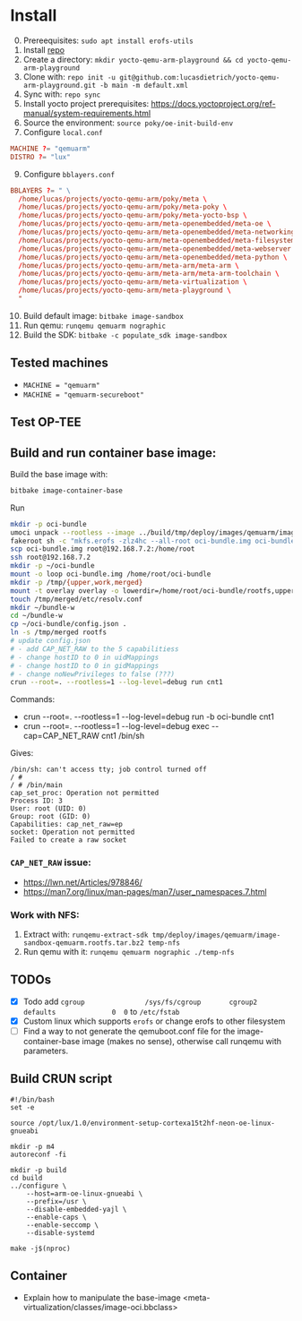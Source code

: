 # Install

0. Prereequisites: `sudo apt install erofs-utils`
1. Install [repo](https://gerrit.googlesource.com/git-repo/)
3. Create a directory: `mkdir yocto-qemu-arm-playground && cd yocto-qemu-arm-playground`
3. Clone with: `repo init -u git@github.com:lucasdietrich/yocto-qemu-arm-playground.git -b main -m default.xml`
4. Sync with: `repo sync`
6. Install yocto project prerequisites: <https://docs.yoctoproject.org/ref-manual/system-requirements.html>
7. Source the environment: `source poky/oe-init-build-env`
8. Configure `local.conf`

```conf
MACHINE ?= "qemuarm"
DISTRO ?= "lux"
```

9. Configure `bblayers.conf`

```conf
BBLAYERS ?= " \
  /home/lucas/projects/yocto-qemu-arm/poky/meta \
  /home/lucas/projects/yocto-qemu-arm/poky/meta-poky \
  /home/lucas/projects/yocto-qemu-arm/poky/meta-yocto-bsp \
  /home/lucas/projects/yocto-qemu-arm/meta-openembedded/meta-oe \
  /home/lucas/projects/yocto-qemu-arm/meta-openembedded/meta-networking \
  /home/lucas/projects/yocto-qemu-arm/meta-openembedded/meta-filesystems \
  /home/lucas/projects/yocto-qemu-arm/meta-openembedded/meta-webserver \
  /home/lucas/projects/yocto-qemu-arm/meta-openembedded/meta-python \
  /home/lucas/projects/yocto-qemu-arm/meta-arm/meta-arm \
  /home/lucas/projects/yocto-qemu-arm/meta-arm/meta-arm-toolchain \
  /home/lucas/projects/yocto-qemu-arm/meta-virtualization \
  /home/lucas/projects/yocto-qemu-arm/meta-playground \
  "
```

10. Build default image: `bitbake image-sandbox`
11. Run qemu: `runqemu qemuarm nographic`
12. Build the SDK: `bitbake -c populate_sdk image-sandbox`

## Tested machines

- `MACHINE = "qemuarm"`
- `MACHINE = "qemuarm-secureboot"`

## Test OP-TEE

## Build and run container base image:

Build the base image with:

```bash
bitbake image-container-base
```

Run 

```bash
mkdir -p oci-bundle
umoci unpack --rootless --image ../build/tmp/deploy/images/qemuarm/image-container-base-latest-oci:latest oci-bundle
fakeroot sh -c "mkfs.erofs -zlz4hc --all-root oci-bundle.img oci-bundle"
scp oci-bundle.img root@192.168.7.2:/home/root
ssh root@192.168.7.2
mkdir -p ~/oci-bundle
mount -o loop oci-bundle.img /home/root/oci-bundle
mkdir -p /tmp/{upper,work,merged}
mount -t overlay overlay -o lowerdir=/home/root/oci-bundle/rootfs,upperdir=/tmp/upper,workdir=/tmp/work /tmp/merged
touch /tmp/merged/etc/resolv.conf
mkdir ~/bundle-w
cd ~/bundle-w
cp ~/oci-bundle/config.json .
ln -s /tmp/merged rootfs
# update config.json
# - add CAP_NET_RAW to the 5 capabilitiess
# - change hostID to 0 in uidMappings
# - change hostID to 0 in gidMappings
# - change noNewPrivileges to false (???)
crun --root=. --rootless=1 --log-level=debug run cnt1
```
Commands:

- crun --root=. --rootless=1 --log-level=debug run -b oci-bundle cnt1
- crun --root=. --rootless=1 --log-level=debug exec --cap=CAP_NET_RAW cnt1 /bin/sh


Gives:

```
/bin/sh: can't access tty; job control turned off
/ # 
/ # /bin/main 
cap_set_proc: Operation not permitted
Process ID: 3
User: root (UID: 0)
Group: root (GID: 0)
Capabilities: cap_net_raw=ep
socket: Operation not permitted
Failed to create a raw socket
```


### `CAP_NET_RAW` issue:

- <https://lwn.net/Articles/978846/>
- <https://man7.org/linux/man-pages/man7/user_namespaces.7.html>

### Work with NFS:

1. Extract with: `runqemu-extract-sdk tmp/deploy/images/qemuarm/image-sandbox-qemuarm.rootfs.tar.bz2 temp-nfs`
2. Run qemu with it: `runqemu qemuarm nographic ./temp-nfs`

## TODOs

- [x] Todo add `cgroup               /sys/fs/cgroup       cgroup2    defaults              0  0` to `/etc/fstab`
- [x] Custom linux which supports `erofs` or change erofs to other filesystem
- [ ] Find a way to not generate the qemuboot.conf file for the image-container-base image (makes no sense), otherwise call runqemu with parameters.

## Build CRUN script

```
#!/bin/bash
set -e

source /opt/lux/1.0/environment-setup-cortexa15t2hf-neon-oe-linux-gnueabi

mkdir -p m4
autoreconf -fi

mkdir -p build
cd build
../configure \
    --host=arm-oe-linux-gnueabi \
    --prefix=/usr \
    --disable-embedded-yajl \
    --enable-caps \
    --enable-seccomp \
    --disable-systemd

make -j$(nproc)
```

## Container

- Explain how to manipulate the base-image <meta-virtualization/classes/image-oci.bbclass>